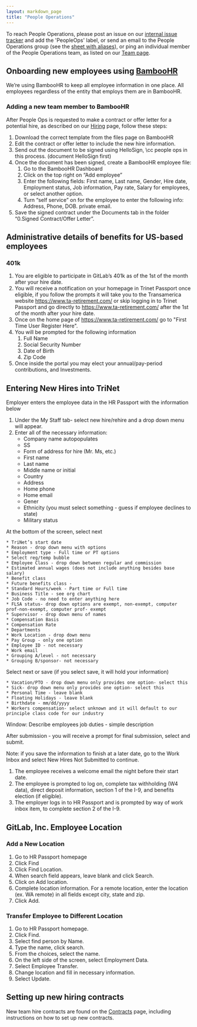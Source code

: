 ```yaml
---
layout: markdown_page
title: "People Operations"
---
```


To reach People Operations, please post an issue on our [internal issue tracker](https://dev.gitlab.org/gitlab/organization/issues/)
and add the 'PeopleOps' label, or send an email to the People Operations group (see the [sheet with aliases](https://docs.google.com/document/d/1rrVgD2QVixuAf07roYws7Z8rUF2gJKrrmTE4Z3vtENo/edit#)), or ping an individual
member of the People Operations team, as listed on our [Team page](https://about.gitlab.com/team/).



## Onboarding new employees using [BambooHR](https://gitlab.bamboohr.com)

We’re using BambooHR to keep all employee information in one place. All employees
regardless of the entity that employs them are in BambooHR.

### Adding a new team member to BambooHR

After People Ops is requested to make a contract or offer letter for a potential hire,
as described on our [Hiring](/handbook/hiring/) page, follow these steps:

1. Download the correct template from the files page on BambooHR
1. Edit the contract or offer letter to include the new hire information.
1. Send out the document to be signed using HelloSign, \cc people ops in this process. (document HelloSign first)
1. Once the document has been signed, create a BambooHR employee file:
   1. Go to the BambooHR Dashboard
   1. Click on the top right on “Add employee”
   1. Enter the following fields: First name, Last name, Gender, Hire date, Employment status, Job information, Pay rate, Salary for employees, or select another option.
   1. Turn “self service” on for the employee to enter the following info: Address, Phone, DOB. private email.
1. Save the signed contract under the Documents tab in the folder “0.Signed Contract/Offer Letter”.



## Administrative details of benefits for US-based employees

### 401k

1. You are eligible to participate in GitLab’s 401k as of the 1st of the month after your hire date.  
1. You will receive a notification on your homepage in Trinet Passport once eligible,
if you follow the prompts it will take you to the Transamerica website https://www.ta-retirement.com/
or skip logging in to Trinet Passport and go directly to https://www.ta-retirement.com/
after the 1st of the month after your hire date.
1. Once on the home page of https://www.ta-retirement.com/ go to "First Time User Register Here".  
1. You will be prompted for the following information
   1. Full Name
   1. Social Security Number
   1. Date of Birth
   1. Zip Code  
1. Once inside the portal you may elect your annual/pay-period contributions, and Investments.



## Entering New Hires into TriNet<a name="trinet-process"></a>

Employer enters the employee data in the HR Passport with the information below

1. Under the My Staff tab- select new hire/rehire and a drop down menu will appear.
1. Enter all of the necessary information:
    * Company name autopopulates
    * SS
    * Form of address for hire (Mr. Ms, etc.)
    * First name
    * Last name
    * Middle name or initial
    * Country
    * Address
    * Home phone
    * Home email
    * Gener
    * Ethnicity (you must select something - guess if employee declines to state)
    * Military status

At the bottom of the screen, select next

    * TriNet’s start date
    * Reason - drop down menu with options
    * Employment type - Full time or PT options
    * Select reg/temp bubble
    * Employee Class - drop down between regular and commission
    * Estimated annual wages (does not include anything besides base salary)
    * Benefit class
    * Future benefits class -
    * Standard Hours/week - Part time or Full time
    * Business Title - see org chart
    * Job Code - no need to enter anything here
    * FLSA status- drop down options are exempt, non-exempt, computer prof-non-exempt, computer prof- exempt
    * Supervisor - drop down menu of names
    * Compensation Basis
    * Compensation Rate
    * Departments
    * Work Location - drop down menu
    * Pay Group - only one option
    * Employee ID - not necessary
    * Work email
    * Grouping A/level - not necessary
    * Grouping B/sponsor- not necessary

Select next or save (if you select save, it will hold your information)

    * Vacation/PTO - drop down menu only provides one option- select this
    * Sick- drop down menu only provides one option- select this
    * Personal Time - leave blank
    * Floating Holidays - leave blank
    * Birthdate - mm/dd/yyyy
    * Workers compensation- select unknown and it will default to our principle class code for our industry
Window: Describe employees job duties - simple description

After submission -  you will receive a prompt for final submission, select and submit.

Note: if you save the information to finish at a later date, go to the Work Inbox and select New Hires Not Submitted to continue.

1. The employee receives a welcome email the night before their start date.
1. The employee is prompted to log on, complete tax withholding (W4 data), direct deposit information, section 1 of the I-9, and benefits election (if eligible).
1. The employer logs in to HR Passport and is prompted by way of work inbox item, to complete section 2 of the I-9.

## GitLab, Inc. Employee Location

### Add a New Location
1. Go to HR Passport homepage
1. Click Find
1. Click Find Location.
1. When search field appears, leave blank and click Search.
1. Click on Add location.
1. Complete location information. For a remote location, enter the location (ex. WA remote) in all fields except city, state and zip.
1. Click Add.

### Transfer Employee to Different Location
1. Go to HR Passport homepage.
1. Click Find.
1. Select find person by Name.
1. Type the name, click search.
1. From the choices, select the name.
1. On the left side of the screen, select Employment Data.
1. Select Employee Transfer.
1. Change location and fill in necessary information.
1. Select Update.

## Setting up new hiring contracts
New team hire contracts are found on the [Contracts](https://about.gitlab.com/handbook/contracts/) page, including instructions on how to set up new contracts.
